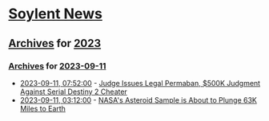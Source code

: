 # [Soylent News](../../../README.md)

## [Archives](../../index.md) for [2023](../index.md)

### [Archives](../../index.md) for [2023-09-11](index.md)

* [2023-09-11, 07:52:00](https://soylentnews.org/article.pl?sid=23/09/10/1743212&from=rss) - [Judge Issues Legal Permaban, $500K Judgment Against Serial Destiny 2 Cheater](https://soylentnews.org/article.pl?sid=23/09/10/1743212&from=rss)
* [2023-09-11, 03:12:00](https://soylentnews.org/article.pl?sid=23/09/10/0316215&from=rss) - [NASA's Asteroid Sample is About to Plunge 63K Miles to Earth](https://soylentnews.org/article.pl?sid=23/09/10/0316215&from=rss)

